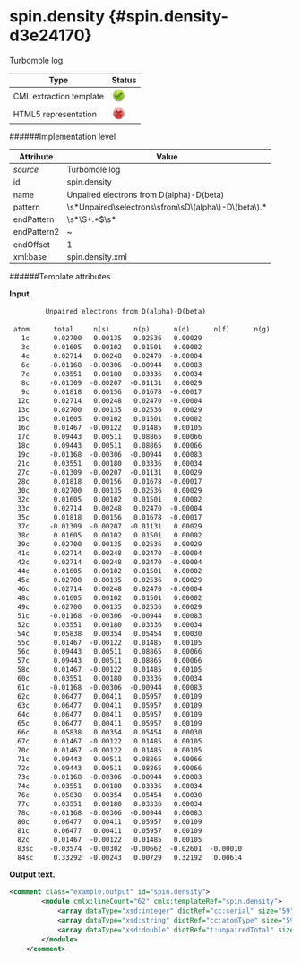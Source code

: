 # spin.density {#spin.density-d3e24170}

Turbomole log

| Type                                                                                                                                                | Status                                                                                                                                              |
|----|----|
| CML extraction template                                                                                                                             | ![](/imgs/Total.png)                                                                                                                                |
| HTML5 representation                                                                                                                                | ![](/imgs/None.png)                                                                                                                                 |

######Implementation level

| Attribute                                                                                                                                           | Value                                                                                                                                               |
|----|----|
| *source*                                                                                                                                            | Turbomole log                                                                                                                                       |
| id                                                                                                                                                  | spin.density                                                                                                                                        |
| name                                                                                                                                                | Unpaired electrons from D(alpha)-D(beta)                                                                                                            |
| pattern                                                                                                                                             | \\s\*Unpaired\\selectrons\\sfrom\\sD\\(alpha\\)-D\\(beta\\).\*                                                                                      |
| endPattern                                                                                                                                          | \\s\*\\S+.\*\$\\s\*                                                                                                                                 |
| endPattern2                                                                                                                                         | \~                                                                                                                                                  |
| endOffset                                                                                                                                           | 1                                                                                                                                                   |
| xml:base                                                                                                                                            | spin.density.xml                                                                                                                                    |

######Template attributes

**Input.**

             Unpaired electrons from D(alpha)-D(beta)

     atom      total     n(s)      n(p)      n(d)      n(f)      n(g)
       1c      0.02700   0.00135   0.02536   0.00029
       3c      0.01605   0.00102   0.01501   0.00002
       4c      0.02714   0.00248   0.02470  -0.00004
       6c     -0.01168  -0.00306  -0.00944   0.00083
       7c      0.03551   0.00180   0.03336   0.00034
       8c     -0.01309  -0.00207  -0.01131   0.00029
       9c      0.01818   0.00156   0.01678  -0.00017
      12c      0.02714   0.00248   0.02470  -0.00004
      13c      0.02700   0.00135   0.02536   0.00029
      15c      0.01605   0.00102   0.01501   0.00002
      16c      0.01467  -0.00122   0.01485   0.00105
      17c      0.09443   0.00511   0.08865   0.00066
      18c      0.09443   0.00511   0.08865   0.00066
      19c     -0.01168  -0.00306  -0.00944   0.00083
      21c      0.03551   0.00180   0.03336   0.00034
      27c     -0.01309  -0.00207  -0.01131   0.00029
      28c      0.01818   0.00156   0.01678  -0.00017
      30c      0.02700   0.00135   0.02536   0.00029
      32c      0.01605   0.00102   0.01501   0.00002
      33c      0.02714   0.00248   0.02470  -0.00004
      35c      0.01818   0.00156   0.01678  -0.00017
      37c     -0.01309  -0.00207  -0.01131   0.00029
      38c      0.01605   0.00102   0.01501   0.00002
      39c      0.02700   0.00135   0.02536   0.00029
      41c      0.02714   0.00248   0.02470  -0.00004
      42c      0.02714   0.00248   0.02470  -0.00004
      44c      0.01605   0.00102   0.01501   0.00002
      45c      0.02700   0.00135   0.02536   0.00029
      46c      0.02714   0.00248   0.02470  -0.00004
      48c      0.01605   0.00102   0.01501   0.00002
      49c      0.02700   0.00135   0.02536   0.00029
      51c     -0.01168  -0.00306  -0.00944   0.00083
      52c      0.03551   0.00180   0.03336   0.00034
      54c      0.05838   0.00354   0.05454   0.00030
      55c      0.01467  -0.00122   0.01485   0.00105
      56c      0.09443   0.00511   0.08865   0.00066
      57c      0.09443   0.00511   0.08865   0.00066
      58c      0.01467  -0.00122   0.01485   0.00105
      60c      0.03551   0.00180   0.03336   0.00034
      61c     -0.01168  -0.00306  -0.00944   0.00083
      62c      0.06477   0.00411   0.05957   0.00109
      63c      0.06477   0.00411   0.05957   0.00109
      64c      0.06477   0.00411   0.05957   0.00109
      65c      0.06477   0.00411   0.05957   0.00109
      66c      0.05838   0.00354   0.05454   0.00030
      67c      0.01467  -0.00122   0.01485   0.00105
      70c      0.01467  -0.00122   0.01485   0.00105
      71c      0.09443   0.00511   0.08865   0.00066
      72c      0.09443   0.00511   0.08865   0.00066
      73c     -0.01168  -0.00306  -0.00944   0.00083
      74c      0.03551   0.00180   0.03336   0.00034
      76c      0.05838   0.00354   0.05454   0.00030
      77c      0.03551   0.00180   0.03336   0.00034
      78c     -0.01168  -0.00306  -0.00944   0.00083
      80c      0.06477   0.00411   0.05957   0.00109
      81c      0.06477   0.00411   0.05957   0.00109
      82c      0.01467  -0.00122   0.01485   0.00105
      83sc    -0.03574  -0.00302  -0.00662  -0.02601  -0.00010
      84sc     0.33292  -0.00243   0.00729   0.32192   0.00614

        

**Output text.**

```xml
<comment class="example.output" id="spin.density">
        <module cmlx:lineCount="62" cmlx:templateRef="spin.density">
            <array dataType="xsd:integer" dictRef="cc:serial" size="59">1 3 4 6 7 8 9 12 13 15 16 17 18 19 21 27 28 30 32 33 35 37 38 39 41 42 44 45 46 48 49 51 52 54 55 56 57 58 60 61 62 63 64 65 66 67 70 71 72 73 74 76 77 78 80 81 82 83 84</array>
            <array dataType="xsd:string" dictRef="cc:atomType" size="59">c c c c c c c c c c c c c c c c c c c c c c c c c c c c c c c c c c c c c c c c c c c c c c c c c c c c c c c c c sc sc</array>
            <array dataType="xsd:double" dictRef="t:unpairedTotal" size="59">0.027 0.01605 0.02714 -0.01168 0.03551 -0.01309 0.01818 0.02714 0.027 0.01605 0.01467 0.09443 0.09443 -0.01168 0.03551 -0.01309 0.01818 0.027 0.01605 0.02714 0.01818 -0.01309 0.01605 0.027 0.02714 0.02714 0.01605 0.027 0.02714 0.01605 0.027 -0.01168 0.03551 0.05838 0.01467 0.09443 0.09443 0.01467 0.03551 -0.01168 0.06477 0.06477 0.06477 0.06477 0.05838 0.01467 0.01467 0.09443 0.09443 -0.01168 0.03551 0.05838 0.03551 -0.01168 0.06477 0.06477 0.01467 -0.03574 0.33292</array>
        </module>
    </comment>
```
